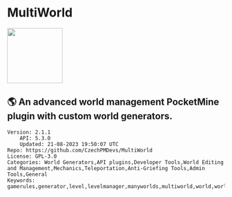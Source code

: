 # MultiWorld
<img src="https://raw.githubusercontent.com/CzechPMDevs/MultiWorld/27a35726962554f59695ca4e718a212259ebe7b9/icon.png" width="128" height="128" />

## 🌎 An advanced world management PocketMine plugin with custom world generators.
```properties
Version: 2.1.1
    API: 5.3.0
    Updated: 21-08-2023 19:50:07 UTC
Repo: https://github.com/CzechPMDevs/MultiWorld
License: GPL-3.0
Categories: World Generators,API plugins,Developer Tools,World Editing and Management,Mechanics,Teleportation,Anti-Griefing Tools,Admin Tools,General
Keywords: gamerules,generator,level,levelmanager,manyworlds,multiworld,world,worldgenerator,worldmanager
```